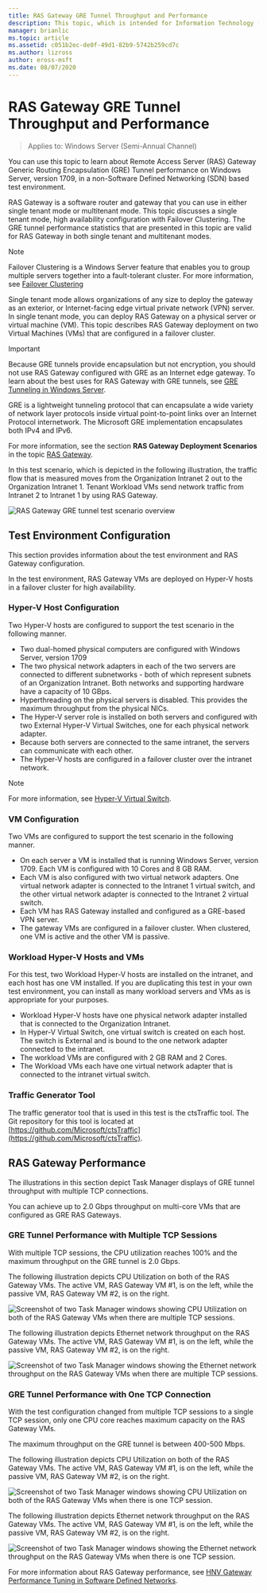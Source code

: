 ```yaml
---
title: RAS Gateway GRE Tunnel Throughput and Performance
description: This topic, which is intended for Information Technology (IT) professionals, provides throughput performance information about RAS Gateway Generic Routing Encapsulation (GRE) tunnels.
manager: brianlic
ms.topic: article
ms.assetid: c051b2ec-de0f-49d1-82b9-5742b259cd7c
ms.author: lizross
author: eross-msft
ms.date: 08/07/2020
---
```


# RAS Gateway GRE Tunnel Throughput and Performance

>Applies to: Windows Server \(Semi-Annual Channel\)

You can use this topic to learn about Remote Access Server \(RAS\) Gateway Generic Routing Encapsulation \(GRE\) Tunnel performance on Windows Server, version 1709, in a non-Software Defined Networking \(SDN\) based test environment.

RAS Gateway is a software router and gateway that you can use in either single tenant mode or multitenant mode. This topic discusses a single tenant mode, high availability configuration with Failover Clustering. The GRE tunnel performance statistics that are presented in this topic are valid for RAS Gateway in both single tenant and multitenant modes.

>[!NOTE]
>Failover Clustering is a Windows Server feature that enables you to group multiple servers together into a fault-tolerant cluster. For more information, see [Failover Clustering](../../../failover-clustering/failover-clustering-overview.md)

Single tenant mode allows organizations of any size to deploy the gateway as an exterior, or Internet\-facing edge virtual private network \(VPN\) server. In single tenant mode, you can deploy RAS Gateway on a physical server or virtual machine \(VM\). This topic describes RAS Gateway deployment on two Virtual Machines \(VMs\) that are configured in a failover cluster.

>[!IMPORTANT]
>Because GRE tunnels provide encapsulation but not encryption, you should not use RAS Gateway configured with GRE as an Internet edge gateway. To learn about the best uses for RAS Gateway with GRE tunnels, see [GRE Tunneling in Windows Server](gre-tunneling-windows-server.md).

GRE is a lightweight tunneling protocol that can encapsulate a wide variety of network layer protocols inside virtual point\-to\-point links over an Internet Protocol internetwork. The Microsoft GRE implementation encapsulates both IPv4 and IPv6.

For more information, see the section **RAS Gateway Deployment Scenarios** in the topic [RAS Gateway](./ras-gateway.md#bkmk_deploy).

In this test scenario, which is depicted in the following illustration, the traffic flow that is measured moves from the Organization Intranet 2 out to the Organization Intranet 1. Tenant Workload VMs send network traffic from Intranet 2 to Intranet 1 by using RAS Gateway.

![RAS Gateway GRE tunnel test scenario overview](../../media/GRE-Tunnel-Perf/Gre-Infrastructure.jpg)

## Test Environment Configuration

This section provides information about the test environment and RAS Gateway configuration.

In the test environment, RAS Gateway VMs are deployed on Hyper\-V hosts in a failover cluster for high availability.

### Hyper\-V Host Configuration

Two Hyper\-V hosts are configured to support the test scenario in the following manner.

- Two dual\-homed physical computers are configured with Windows Server, version 1709
- The two physical network adapters in each of the two servers are connected to different subnetworks - both of which represent subnets of an Organization Intranet. Both networks and supporting hardware have a capacity of 10 GBps.
- Hyperthreading on the physical servers is disabled. This provides the maximum throughput from the physical NICs.
- The Hyper\-V server role is installed on both servers and configured with two External Hyper\-V Virtual Switches, one for each physical network adapter.
- Because both servers are connected to the same intranet, the servers can communicate with each other.
- The Hyper\-V hosts are configured in a failover cluster over the intranet network.

>[!NOTE]
>For more information, see [Hyper-V Virtual Switch](../../../virtualization/hyper-v-virtual-switch/hyper-v-virtual-switch.md).

### VM Configuration

Two VMs are configured to support the test scenario in the following manner.

- On each server a VM is installed that is running Windows Server, version 1709. Each VM is configured with 10 Cores and 8 GB RAM.
- Each VM is also configured with two virtual network adapters. One virtual network adapter is connected to the Intranet 1 virtual switch, and the other virtual network adapter is connected to the Intranet 2 virtual switch.
- Each VM has RAS Gateway installed and configured as a GRE\-based VPN server.
- The gateway VMs are configured in a failover cluster. When clustered, one VM is active and the other VM is passive.

### Workload Hyper\-V Hosts and VMs

For this test, two Workload Hyper\-V hosts are installed on the intranet, and each host has one VM installed. If you are duplicating this test in your own test environment, you can install as many workload servers and VMs as is appropriate for your purposes.

- Workload Hyper\-V hosts have one physical network adapter installed that is connected to the Organization Intranet.
- In Hyper\-V Virtual Switch, one virtual switch is created on each host. The switch is External and is bound to the one network adapter connected to the intranet.
- The workload VMs are configured with 2 GB RAM and 2 Cores.
- The Workload VMs each have one virtual network adapter that is connected to the intranet virtual switch.

### Traffic Generator Tool

The traffic generator tool that is used in this test is the ctsTraffic tool. The Git repository for this tool is located at [https://github.com/Microsoft/ctsTraffic](https://github.com/Microsoft/ctsTraffic).

## RAS Gateway Performance

The illustrations in this section depict Task Manager displays of GRE tunnel throughput with multiple TCP connections.

You can achieve up to 2.0 Gbps throughput on multi\-core VMs that are configured as GRE RAS Gateways.

### GRE Tunnel Performance with Multiple TCP Sessions

With multiple TCP sessions, the CPU utilization reaches 100% and the maximum throughput on the GRE tunnel is 2.0 Gbps.

The following illustration depicts CPU Utilization on both of the RAS Gateway VMs. The active VM, RAS Gateway VM #1, is on the left, while the passive VM, RAS Gateway VM #2, is on the right.

![Screenshot of two Task Manager windows showing CPU Utilization on both of the RAS Gateway VMs when there are multiple TCP sessions.](../../media/GRE-Tunnel-Perf/Gre-Tunnel-01.jpg)

The following illustration depicts Ethernet network throughput on the RAS Gateway VMs. The active VM, RAS Gateway VM #1, is on the left, while the passive VM, RAS Gateway VM #2, is on the right.

![Screenshot of two Task Manager windows showing the Ethernet network throughput on the RAS Gateway VMs when there are multiple TCP sessions.](../../media/GRE-Tunnel-Perf/Gre-Tunnel-02.jpg)


### GRE Tunnel Performance with One TCP Connection

With the test configuration changed from multiple TCP sessions to a single TCP session, only one CPU core reaches maximum capacity on the RAS Gateway VMs.

The maximum throughput on the GRE tunnel is between 400-500 Mbps.

The following illustration depicts CPU Utilization on both of the RAS Gateway VMs. The active VM, RAS Gateway VM #1, is on the left, while the passive VM, RAS Gateway VM #2, is on the right.

![Screenshot of two Task Manager windows showing CPU Utilization on both of the RAS Gateway VMs when there is one TCP session.](../../media/GRE-Tunnel-Perf/Gre-Tunnel-03.jpg)


The following illustration depicts Ethernet network throughput on the RAS Gateway VMs. The active VM, RAS Gateway VM #1, is on the left, while the passive VM, RAS Gateway VM #2, is on the right.

![Screenshot of two Task Manager windows showing the Ethernet network throughput on the RAS Gateway VMs when there is one TCP session.](../../media/GRE-Tunnel-Perf/Gre-Tunnel-04.jpg)

For more information about RAS Gateway performance, see [HNV Gateway Performance Tuning in Software Defined Networks](../../../administration/performance-tuning/subsystem/software-defined-networking/hnv-gateway-performance.md).
